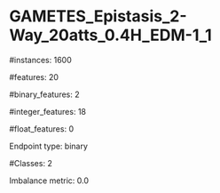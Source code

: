 # GAMETES_Epistasis_2-Way_20atts_0.4H_EDM-1_1

#instances: 1600

#features: 20

  #binary_features: 2

  #integer_features: 18

  #float_features: 0

Endpoint type: binary

#Classes: 2

Imbalance metric: 0.0

